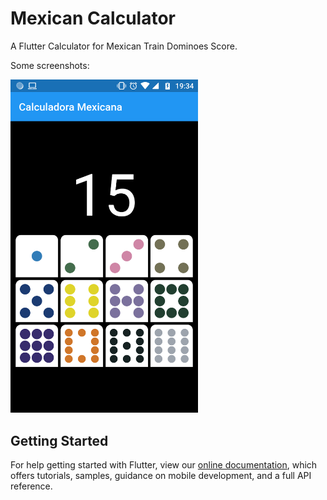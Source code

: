 # Mexican Calculator

A Flutter Calculator for Mexican Train Dominoes Score.

Some screenshots:

<img src="./screenshots/scrnshot1.png"
     alt="Markdown Monster icon"
     width="300px" />

## Getting Started

For help getting started with Flutter, view our
[online documentation](https://flutter.dev/docs), which offers tutorials,
samples, guidance on mobile development, and a full API reference.
